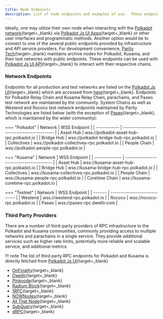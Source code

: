 ```yaml
---
title: Node Endpoints
description: List of node endpoints and examples of use.  These endpoints can be used for development, RPC, or other purposes in which network access is required.
---
```


Ideally, one may utilize their own node when interacting with the [Polkadot network](https://polkadot.network/){target=_blank} via [Polkadot Js UI Apps](https://polkadot.js.org/apps/){target=_blank} or other user interfaces and programmatic methods. Another option would be to connect to one of the several public endpoints provided by infrastructure and API service providers. For development convenience, [Parity Tech](https://www.parity.io/){target=_blank} maintains archive nodes for Polkadot, Kusama, and their test networks with public endpoints. These endpoints can be used with [Polkadot Js UI API](https://polkadot.js.org/docs/api){target=_blank} to interact with their respective chains.

### Network Endpoints

Endpoints for all production and test networks are listed on the [Polkadot Js UI](https://polkadot.js.org/apps/#/accounts){target=_blank} which are accessed from [here](https://github.com/polkadot-js/apps/tree/master/packages/apps-config/src/endpoints){target=_blank}. Endpoints for Polkadot Relay Chain and Kusama Relay Chain, parachains, and Paseo test network are maintained by the community. System Chains as well as Westend and Rococo test network endpoints maintained by Parity Technologies are listed below (with the exception of [Paseo](https://github.com/paseo-network){target=_blank}, which is maintained by the wider community):


=== "Polkadot"
    | Network      | WSS Endpoint                               |
    | ------------ | ------------------------------------------ |
    | Asset Hub    | wss://polkadot-asset-hub-rpc.polkadot.io   |
    | Bridge Hub   | wss://polkadot-bridge-hub-rpc.polkadot.io  |
    | Collectives  | wss://polkadot-collectives-rpc.polkadot.io |
    | People Chain | wss://polkadot-people-rpc.polkadot.io      |

=== "Kusama"
    | Network        | WSS Endpoint                             |
    | -------------- | ---------------------------------------- |
    | Asset Hub      | wss://kusama-asset-hub-rpc.polkadot.io   |
    | Bridge Hub     | wss://kusama-bridge-hub-rpc.polkadot.io  |
    | Collectives    | wss://kusama-collectives-rpc.polkadot.io |
    | People Chain   | wss://kusama-people-rpc.polkadot.io      |
    | Coretime Chain | wss://kusama-coretime-rpc.polkadot.io    |

=== "Testnet"
    | Network | WSS Endpoint                  |
    | ------- | ----------------------------- |
    | Westend | wss://westend-rpc.polkadot.io |
    | Rococo  | wss://rococo-rpc.polkadot.io  |
    | Paseo   | wss://paseo-rpc.dwellir.com   |


### Third Party Providers

There are a number of third-party providers of RPC infrastructure to the Polkadot and Kusama communities, commonly providing access to multiple networks and parachains in a single service. They provide additional services such as higher rate limits, potentially more reliable and scalable service, and additional metrics.

!!! note
    The list of third party RPC endpoints for Polkadot and Kusama is directly fetched from
    [Polkadot Js UI](https://polkadot.js.org/apps/#/explorer){target=_blank}

- [OnFinality](https://onfinality.io){target=_blank}
- [Dwellir](https://dwellir.com){target=_blank}
- [Pinknode](https://pinknode.io){target=_blank}
- [Radium Block](https://radiumblock.com/){target=_blank}
- [1RPC](https://1rpc.io/){target=_blank}
- [NOWNodes](https://nownodes.io/){target=_blank}
- [All That Node](https://www.allthatnode.com/){target=_blank}
- [SubQuery](https://www.rpc.subquery.network/){target=_blank}
- [dRPC](https://drpc.org/){target=_blank}
